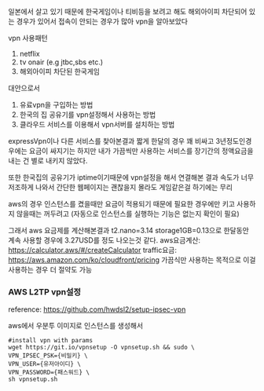 일본에서 살고 있기 때문에 한국게임이나 티비등을 보려고 해도 해외아이피 차단되어 있는 경우가 있어서 접속이 안되는 경우가 많아 vpn을 알아보았다

vpn 사용패턴
1. netflix
2. tv onair (e.g jtbc,sbs etc.)
3. 해외아이피 차단된 한국게임

대안으로서 
1. 유료vpn을 구입하는 방법 
2. 한국의 집 공유기를 vpn설정해서 사용하는 방법 
3. 클라우드 서비스를 이용해서 vpn서버를 설치하는 방법


expressVpn이나 다른 서비스를 찾아본결과 짧게 한달의 경우 꽤 비싸고 3년정도인경우에는 
요금이 싸지기는 하지만 내가 가끔씩만 사용하는 서비스를 장기간의 정액요금을 내는 건 
별로 내키지 않았다.

또한 한국집의 공유기가 iptime이기때문에 vpn설정을 해서 연결해본 결과 속도가 너무 저조하게 나와서 
간단한 웹페이지는 괜찮을지 몰라도 게임같은걸 하기에는 무리

aws의 경우 인스턴스를 켰을때만 요금이 적용되기 때문에 필요한 경우에만 키고 사용하지 않을때는 꺼두려고 
(자동으로 인스턴스를 실행하는 기능은 없는지 확인이 필요)


그래서 aws 요금제를 계산해본결과 t2.nano=3.14 storage1GB=0.13으로  한달동안 계속 사용할 경우에 3.27USD를 정도 나오는것 같다.
aws요금계산: https://calculator.aws/#/createCalculator
traffic요금: https://aws.amazon.com/ko/cloudfront/pricing
가끔식만 사용하는 목적으로 이걸 사용하는 경우 더 절약도 가능

### AWS L2TP vpn설정
reference: https://github.com/hwdsl2/setup-ipsec-vpn

aws에서 우분투 이미지로 인스턴스를 생성해서

```
#install vpn with params
wget https://git.io/vpnsetup -O vpnsetup.sh && sudo \
VPN_IPSEC_PSK={비밀키} \
VPN_USER={유저아이디} \
VPN_PASSWORD={패스워드} \
sh vpnsetup.sh
```

